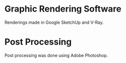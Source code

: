 # Graphic Rendering Software
Renderings made in Google SketchUp and V-Ray.

# Post Processing
Post processing was done using Adobe Photoshop.
